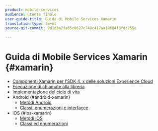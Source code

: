 ```yaml
---
product: mobile-services
audience: utente finale
user-guide-title: Guida di Mobile Services Xamarin
translation-type: tm+mt
source-git-commit: 9d1d3a2fa65c6627c748c417aa18f04f8fdc255e

---
```



# Guida di Mobile Services Xamarin {#xamarin}

+ [Componenti Xamarin per l'SDK 4. x delle soluzioni Experience Cloud](get-started.md)
+ [Esecuzione di chiamate alla libreria](library-calls.md)
+ [Implementazione del ciclo di vita](lifecycle.md)
+ Android {#android-xamarin}
   + [Metodi Android](c-android/methods-android.md)
   + [Classi, enumerazioni e interfacce](c-android/c-classes-enums-interfaces.md)
+ iOS {#ios-xamarin}
   + [Metodi iOS](c-ios/methods-ios.md)
   + [Classi ed enumerazioni](c-ios/c-classes-enums-constants.md)
